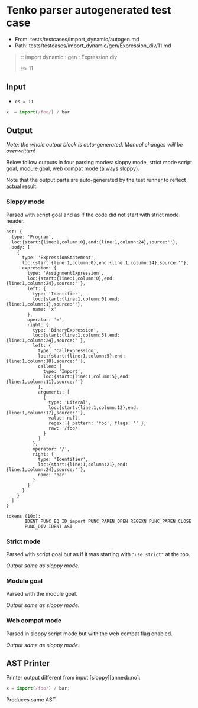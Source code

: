 # Tenko parser autogenerated test case

- From: tests/testcases/import_dynamic/autogen.md
- Path: tests/testcases/import_dynamic/gen/Expression_div/11.md

> :: import dynamic : gen : Expression div
>
> ::> 11

## Input

- `es = 11`

`````js
x  = import(/foo/) / bar
`````

## Output

_Note: the whole output block is auto-generated. Manual changes will be overwritten!_

Below follow outputs in four parsing modes: sloppy mode, strict mode script goal, module goal, web compat mode (always sloppy).

Note that the output parts are auto-generated by the test runner to reflect actual result.

### Sloppy mode

Parsed with script goal and as if the code did not start with strict mode header.

`````
ast: {
  type: 'Program',
  loc:{start:{line:1,column:0},end:{line:1,column:24},source:''},
  body: [
    {
      type: 'ExpressionStatement',
      loc:{start:{line:1,column:0},end:{line:1,column:24},source:''},
      expression: {
        type: 'AssignmentExpression',
        loc:{start:{line:1,column:0},end:{line:1,column:24},source:''},
        left: {
          type: 'Identifier',
          loc:{start:{line:1,column:0},end:{line:1,column:1},source:''},
          name: 'x'
        },
        operator: '=',
        right: {
          type: 'BinaryExpression',
          loc:{start:{line:1,column:5},end:{line:1,column:24},source:''},
          left: {
            type: 'CallExpression',
            loc:{start:{line:1,column:5},end:{line:1,column:18},source:''},
            callee: {
              type: 'Import',
              loc:{start:{line:1,column:5},end:{line:1,column:11},source:''}
            },
            arguments: [
              {
                type: 'Literal',
                loc:{start:{line:1,column:12},end:{line:1,column:17},source:''},
                value: null,
                regex: { pattern: 'foo', flags: '' },
                raw: '/foo/'
              }
            ]
          },
          operator: '/',
          right: {
            type: 'Identifier',
            loc:{start:{line:1,column:21},end:{line:1,column:24},source:''},
            name: 'bar'
          }
        }
      }
    }
  ]
}

tokens (10x):
       IDENT PUNC_EQ ID_import PUNC_PAREN_OPEN REGEXN PUNC_PAREN_CLOSE
       PUNC_DIV IDENT ASI
`````

### Strict mode

Parsed with script goal but as if it was starting with `"use strict"` at the top.

_Output same as sloppy mode._

### Module goal

Parsed with the module goal.

_Output same as sloppy mode._

### Web compat mode

Parsed in sloppy script mode but with the web compat flag enabled.

_Output same as sloppy mode._

## AST Printer

Printer output different from input [sloppy][annexb:no]:

````js
x = import(/foo/) / bar;
````

Produces same AST
